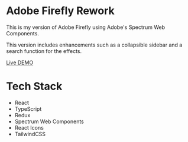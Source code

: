 # Adobe Firefly Rework

This is my version of Adobe Firefly using Adobe's Spectrum Web Components.

This version includes enhancements such as a collapsible sidebar and a search function for the effects.

[Live DEMO](https://www.cmooredev.com/)

# Tech Stack

- React
- TypeScript
- Redux
- Spectrum Web Components
- React Icons
- TailwindCSS